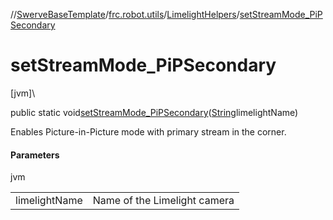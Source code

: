 //[SwerveBaseTemplate](../../../index.md)/[frc.robot.utils](../index.md)/[LimelightHelpers](index.md)/[setStreamMode_PiPSecondary](set-stream-mode_-pi-p-secondary.md)

# setStreamMode_PiPSecondary

[jvm]\

public static void[setStreamMode_PiPSecondary](set-stream-mode_-pi-p-secondary.md)([String](https://docs.oracle.com/javase/8/docs/api/java/lang/String.html)limelightName)

Enables Picture-in-Picture mode with primary stream in the corner.

#### Parameters

jvm

| | |
|---|---|
| limelightName | Name of the Limelight camera |
